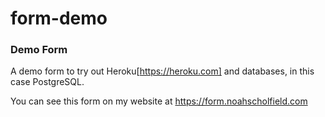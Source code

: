 # form-demo

### Demo Form 

A demo form to try out Heroku[https://heroku.com] and databases, in this case PostgreSQL.

You can see this form on my website at https://form.noahscholfield.com
